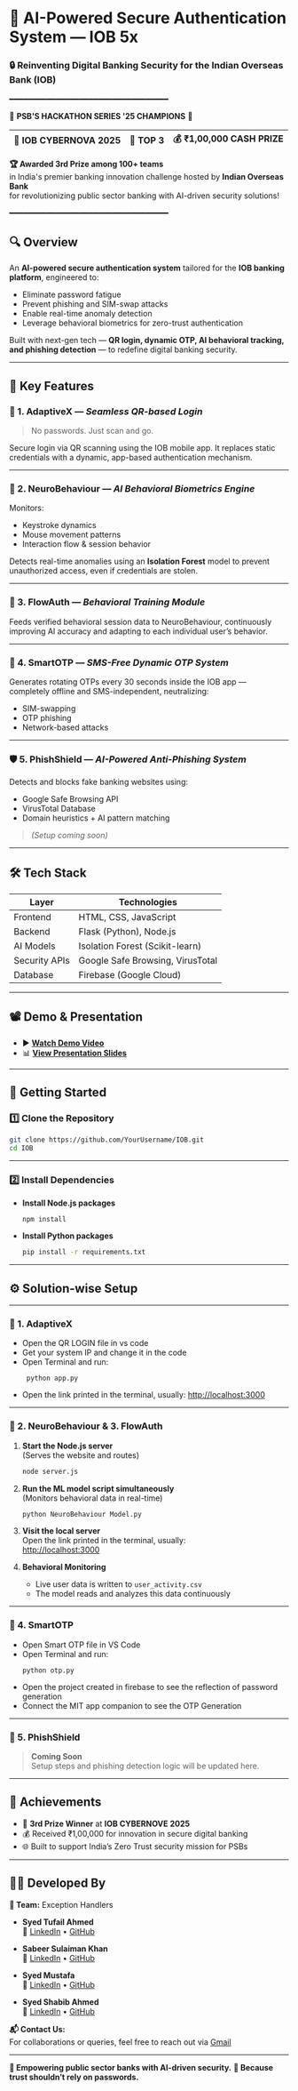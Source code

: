 # 🚀 AI-Powered Secure Authentication System — **IOB 5x**  
### 🔒 Reinventing Digital Banking Security for the Indian Overseas Bank (IOB)

━━━━━━━━━━━━━━━━━━━━━━━━━━━━━━━━━━

🌟 **PSB'S HACKATHON SERIES '25 CHAMPIONS** 🌟

| 🏦 **IOB CYBERNOVA 2025** | 🚀 **TOP 3** | 💰 **₹1,00,000 CASH PRIZE** |
|---------------------------|---------------|-----------------------------|

**🏆 Awarded 3rd Prize among 100+ teams**  
in India's premier banking innovation challenge hosted by **Indian Overseas Bank**  
for revolutionizing public sector banking with AI-driven security solutions!

━━━━━━━━━━━━━━━━━━━━━━━━━━━━━━━━━━


## 🔍 Overview

An **AI-powered secure authentication system** tailored for the **IOB banking platform**, engineered to:
- Eliminate password fatigue
- Prevent phishing and SIM-swap attacks
- Enable real-time anomaly detection
- Leverage behavioral biometrics for zero-trust authentication

Built with next-gen tech — **QR login, dynamic OTP, AI behavioral tracking, and phishing detection** — to redefine digital banking security.

---

## 🌟 Key Features

### 🔐 1. AdaptiveX — *Seamless QR-based Login*
> No passwords. Just scan and go.

Secure login via QR scanning using the IOB mobile app. It replaces static credentials with a dynamic, app-based authentication mechanism.

---

### 🧠 2. NeuroBehaviour — *AI Behavioral Biometrics Engine*
Monitors:
- Keystroke dynamics
- Mouse movement patterns
- Interaction flow & session behavior

Detects real-time anomalies using an **Isolation Forest** model to prevent unauthorized access, even if credentials are stolen.

---

### 🧪 3. FlowAuth — *Behavioral Training Module*
Feeds verified behavioral session data to NeuroBehaviour, continuously improving AI accuracy and adapting to each individual user’s behavior.

---

### 🔄 4. SmartOTP — *SMS-Free Dynamic OTP System*
Generates rotating OTPs every 30 seconds inside the IOB app — completely offline and SMS-independent, neutralizing:
- SIM-swapping
- OTP phishing
- Network-based attacks

---

### 🛡️ 5. PhishShield — *AI-Powered Anti-Phishing System*
Detects and blocks fake banking websites using:
- Google Safe Browsing API
- VirusTotal Database
- Domain heuristics + AI pattern matching  
> *(Setup coming soon)*

---

## 🛠 Tech Stack

| Layer       | Technologies                                     |
|-------------|--------------------------------------------------|
| Frontend    | HTML, CSS, JavaScript                            |
| Backend     | Flask (Python), Node.js                          |
| AI Models   | Isolation Forest (Scikit-learn)                  |
| Security APIs | Google Safe Browsing, VirusTotal               |
| Database    | Firebase (Google Cloud)                          |

---

## 📽️ Demo & Presentation

- ▶️ [**Watch Demo Video**](https://drive.google.com/file/d/1B5qt2tCqc-1-v3srFK-wi_ClrgvhxC_u/view?usp=sharing)
- 📊 [**View Presentation Slides**](https://drive.google.com/file/d/16c8fMhFI_N_jeqZ_-lxYEdU7HLhDvZPK/view?usp=sharing)

---

## 🚀 Getting Started

### 1️⃣ Clone the Repository

```bash
git clone https://github.com/YourUsername/IOB.git
cd IOB

```

---

### 2️⃣ Install Dependencies

- **Install Node.js packages**
  ```bash
  npm install
  ```

- **Install Python packages**
  ```bash
  pip install -r requirements.txt
  ```

---

## ⚙️ Solution-wise Setup

---

### 🔹 1. AdaptiveX
    
  - Open the QR LOGIN file in vs code
  - Get your system IP and change it in the code 
  - Open Terminal and run:
    ```
     python app.py
    ```
  - Open the link printed in the terminal, usually:
      [http://localhost:3000](http://localhost:3000)

---

### 🔹 2. NeuroBehaviour & 3. FlowAuth

1. **Start the Node.js server**  
   (Serves the website and routes)
   ```bash
   node server.js
   ```

2. **Run the ML model script simultaneously**  
   (Monitors behavioral data in real-time)
   ```bash
   python NeuroBehaviour Model.py
   ```

3. **Visit the local server**  
   Open the link printed in the terminal, usually:  
   [http://localhost:3000](http://localhost:3000)

4. **Behavioral Monitoring**  
   - Live user data is written to `user_activity.csv`
   - The model reads and analyzes this data continuously

---

### 🔹 4. SmartOTP
   - Open Smart OTP file in VS Code 
   - Open Terminal and run:
     ```
     python otp.py
     ```
   - Open the project created in firebase to see the reflection of password generation
   - Connect the MIT app companion to see the OTP Generation
---

### 🔹 5. PhishShield

> **Coming Soon**  
Setup steps and phishing detection logic will be updated here.

---

## 🏅 Achievements

* 🥉 **3rd Prize Winner** at **IOB CYBERNOVE 2025**
* 💰 Received ₹1,00,000 for innovation in secure digital banking
* 🌐 Built to support India’s Zero Trust security mission for PSBs

---

## 👨‍💻 Developed By

**🎯 Team:** Exception Handlers

- **Syed Tufail Ahmed**  
  🔗 [LinkedIn](https://www.linkedin.com/in/syedtufailahmed/) • [GitHub](https://github.com/syedtufailasuspro)

- **Sabeer Sulaiman Khan**  
  🔗 [LinkedIn](https://www.linkedin.com/in/sabeer-sulaiman-khan-g-957232293/) • [GitHub](https://github.com/Sabeer75)

- **Syed Mustafa**  
  🔗 [LinkedIn](https://www.linkedin.com/in/syed-mustafa-dev) • [GitHub](https://github.com/syedmustafa)

- **Syed Shabib Ahmed**  
  🔗 [LinkedIn](https://www.linkedin.com/in/syed-shabib-ahmed) • [GitHub](https://github.com/syedshabib)

**📬 Contact Us:**  
For collaborations or queries, feel free to reach out via [Gmail](mailto:syedtufailmipro@gmail.com)

---

**🧠 Empowering public sector banks with AI-driven security.**
**🔐 Because trust shouldn’t rely on passwords.**

